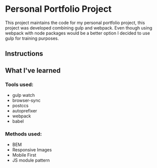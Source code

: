 # Personal Portfolio Project
This project maintains the code for my personal portfolio project, this project was developed combining gulp and webpack. Even though using webpack with node packages would be a better option I decided to use gulp for training purposes.

## Instructions

## What I've learned

### Tools used:
- gulp watch
- browser-sync
- postccs
- autoprefixer
- webpack
- babel

### Methods used:
- BEM
- Responsive Images
- Mobile First
- JS module pattern

